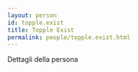 ```yaml
---
layout: person
id: topple.exist
title: Topple Exist
permalink: people/topple.exist.html
---
```


Dettagli della persona